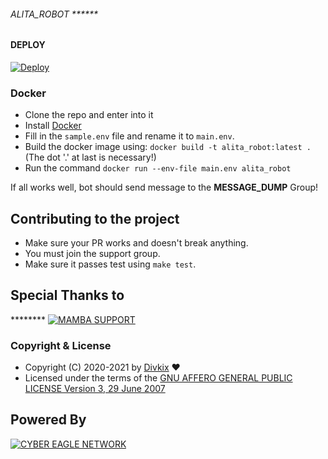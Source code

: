 ###### ALITA_ROBOT ******

#### DEPLOY 

[![Deploy](https://www.herokucdn.com/deploy/button.svg)](https://heroku.com/deploy?template=https://github.com/SUKHPAL443/ALITA_ROBOT)


### Docker

- Clone the repo and enter into it
- Install [Docker](https://www.docker.com/)
- Fill in the `sample.env` file and rename it to `main.env`.
- Build the docker image using: `docker build -t alita_robot:latest .` (The dot '.' at last is necessary!)
- Run the command `docker run --env-file main.env alita_robot`


If all works well, bot should send message to the **MESSAGE_DUMP** Group!


## Contributing to the project

- Make sure your PR works and doesn't break anything.
- You must join the support group.
- Make sure it passes test using `make test`.


## Special Thanks to
******** [![MAMBA SUPPORT](https://img.shields.io/badge/MAMBA_X_SUPPORT-blue?style=for-the-badge&logo=appveyor)](https://t.me/MAMBA_X_SUPPORT)


### Copyright & License

* Copyright (C) 2020-2021 by [Divkix](https://github.com/SUKHPAL443) ❤️️
* Licensed under the terms of the [GNU AFFERO GENERAL PUBLIC LICENSE Version 3, 29 June 2007](https://github.com/SUKHPAL443/ALITA_ROBOT/blob/master/LICENSE)

## Powered By

[![CYBER EAGLE NETWORK](https://img.shields.io/badge/CYBER_EAGLE_NETWORK-green?style=for-the-badge&logo=appveyor)](https://t.me/CYBER_EAGLE_NETWORK)

